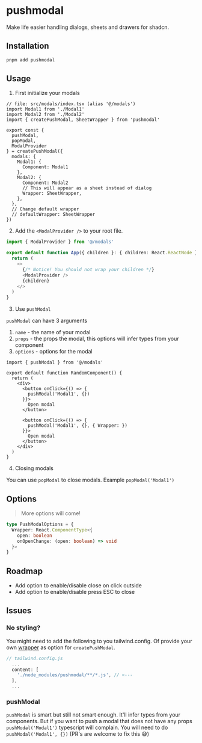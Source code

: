 # pushmodal

Make life easier handling dialogs, sheets and drawers for shadcn.

## Installation 

```bash
pnpm add pushmodal
```

## Usage

1. First initialize your modals

```tsx
// file: src/modals/index.tsx (alias '@/modals')
import Modal1 from './Modal1'
import Modal2 from './Modal2'
import { createPushModal, SheetWrapper } from 'pushmodal'

export const {
  pushModal,
  popModal,
  ModalProvider
} = createPushModal({
  modals: {
    Modal1: {
      Component: Modal1
    },
    Modal2: {
      Component: Modal2
      // This will appear as a sheet instead of dialog
      Wrapper: SheetWrapper,
    },
  },
  // Change default wrapper
  // defaultWrapper: SheetWrapper
})
```

2. Add the `<ModalProvider />` to your root file.

```ts
import { ModalProvider } from '@/modals' 

export default function App({ children }: { children: React.ReactNode }) {
  return (
    <>
      {/* Notice! You should not wrap your children */}
      <ModalProvider />
      {children}
    </>
  )
}
```

3. Use `pushModal`

`pushModal` can have 3 arguments

1. `name` - the name of your modal
2. `props` - the props the modal, this options will infer types from your component
3. `options` - options for the modal

```tsx
import { pushModal } from '@/modals' 

export default function RandomComponent() {
  return (
    <div>
      <button onClick={() => {
        pushModal('Modal1', {})
      }}>
        Open modal
      </button>
      
      <button onClick={() => {
        pushModal('Modal1', {}, { Wrapper: })
      }}>
        Open modal
      </button>
    </div>
  )
}
```

4. Closing modals

You can use `popModal` to close modals. Example `popModal('Modal1')`

## Options

> More options will come!

```ts
type PushModalOptions = {
  Wrapper: React.ComponentType<{
    open: boolean
    onOpenChange: (open: boolean) => void
  }>
}
```

## Roadmap

- Add option to enable/disable close on click outside
- Add option to enable/disable press ESC to close

## Issues 

### No styling?

You might need to add the following to you tailwind.config. Of provide your own [wrapper](src/components/wrappers.tsx) as option for `createPushModal`.

```js
// tailwind.config.js
  ...
  content: [
    './node_modules/pushmodal/**/*.js', // <---
  ],
  ...
```

### pushModal

`pushModal` is smart but still not smart enough. It'll infer types from your components. But if you want to push a modal that does not have any props `pushModal('Modal1')` typescript will complain. You will need to do `pushModal('Modal1', {})` (PR's are welcome to fix this 😅)
